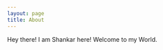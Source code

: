 ```yaml
---
layout: page
title: About
---
```


<p class="message">
  Hey there! I am Shankar here! Welcome to my World. 
</p>


